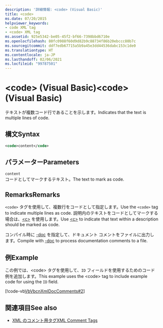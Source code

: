 ```yaml
---
description: '詳細情報: <code> (Visual Basic)'
title: <code>
ms.date: 07/20/2015
helpviewer_keywords:
- code XML tag
- <code> XML tag
ms.assetid: 925e5342-be05-45f2-bf66-7398bbd6710e
ms.openlocfilehash: 80fc0988f60d9d82b9c88734f86b20ebccc80b7c
ms.sourcegitcommit: ddf7edb67715a5b9a45e3dd44536dabc153c1de0
ms.translationtype: HT
ms.contentlocale: ja-JP
ms.lasthandoff: 02/06/2021
ms.locfileid: "99787501"
---
```

# <a name="code-visual-basic"></a><span data-ttu-id="ea19f-102">\<code> (Visual Basic)</span><span class="sxs-lookup"><span data-stu-id="ea19f-102">\<code> (Visual Basic)</span></span>

<span data-ttu-id="ea19f-103">テキストが複数コード行であることを示します。</span><span class="sxs-lookup"><span data-stu-id="ea19f-103">Indicates that the text is multiple lines of code.</span></span>  
  
## <a name="syntax"></a><span data-ttu-id="ea19f-104">構文</span><span class="sxs-lookup"><span data-stu-id="ea19f-104">Syntax</span></span>  
  
```xml  
<code>content</code>  
```  
  
## <a name="parameters"></a><span data-ttu-id="ea19f-105">パラメーター</span><span class="sxs-lookup"><span data-stu-id="ea19f-105">Parameters</span></span>  

 `content`  
 <span data-ttu-id="ea19f-106">コードとしてマークするテキスト。</span><span class="sxs-lookup"><span data-stu-id="ea19f-106">The text to mark as code.</span></span>  
  
## <a name="remarks"></a><span data-ttu-id="ea19f-107">Remarks</span><span class="sxs-lookup"><span data-stu-id="ea19f-107">Remarks</span></span>  

 <span data-ttu-id="ea19f-108">`<code>` タグを使用して、複数行をコードとして指定します。</span><span class="sxs-lookup"><span data-stu-id="ea19f-108">Use the `<code>` tag to indicate multiple lines as code.</span></span> <span data-ttu-id="ea19f-109">説明内のテキストをコードとしてマークする場合は、[\<c>](c.md) を使用します。</span><span class="sxs-lookup"><span data-stu-id="ea19f-109">Use [\<c>](c.md) to indicate that text within a description should be marked as code.</span></span>  
  
 <span data-ttu-id="ea19f-110">コンパイル時に [-doc](../../reference/command-line-compiler/doc.md) を指定して、ドキュメント コメントをファイルに出力します。</span><span class="sxs-lookup"><span data-stu-id="ea19f-110">Compile with [-doc](../../reference/command-line-compiler/doc.md) to process documentation comments to a file.</span></span>  
  
## <a name="example"></a><span data-ttu-id="ea19f-111">例</span><span class="sxs-lookup"><span data-stu-id="ea19f-111">Example</span></span>  

 <span data-ttu-id="ea19f-112">この例では、\<code> タグを使用して、`ID` フィールドを使用するためのコード例を追加します。</span><span class="sxs-lookup"><span data-stu-id="ea19f-112">This example uses the \<code> tag to include example code for using the `ID` field.</span></span>  
  
 [!code-vb[VbVbcnXmlDocComments#2](~/samples/snippets/visualbasic/VS_Snippets_VBCSharp/VbVbcnXmlDocComments/VB/Class1.vb#2)]  
  
## <a name="see-also"></a><span data-ttu-id="ea19f-113">関連項目</span><span class="sxs-lookup"><span data-stu-id="ea19f-113">See also</span></span>

- [<span data-ttu-id="ea19f-114">XML のコメント用タグ</span><span class="sxs-lookup"><span data-stu-id="ea19f-114">XML Comment Tags</span></span>](index.md)
